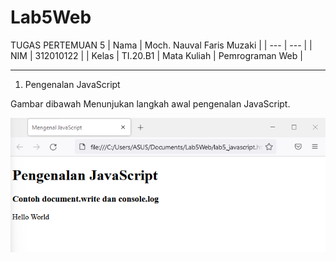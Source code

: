 # Lab5Web
TUGAS PERTEMUAN 5
| Nama | Moch. Nauval Faris Muzaki |
| --- | --- |
| NIM | 312010122 |
| Kelas | TI.20.B1
| Mata Kuliah | Pemrograman Web |
<hr>

1. Pengenalan JavaScript

Gambar dibawah Menunjukan langkah awal pengenalan JavaScript.

![Pengenalan](pictures/gambar1.png)